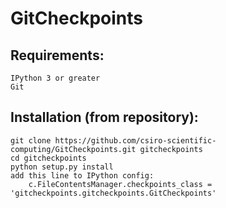 GitCheckpoints
=======

Requirements:
-------------
    IPython 3 or greater
    Git

Installation (from repository):
------------------------------
    git clone https://github.com/csiro-scientific-computing/GitCheckpoints.git gitcheckpoints
    cd gitcheckpoints
    python setup.py install
    add this line to IPython config:
        c.FileContentsManager.checkpoints_class = 'gitcheckpoints.gitcheckpoints.GitCheckpoints'
